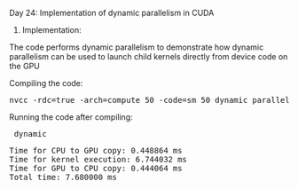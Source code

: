 Day 24: Implementation of dynamic parallelism in CUDA

1) Implementation:

The code performs dynamic parallelism to demonstrate how dynamic parallelism can be used to launch child kernels directly from device code on the GPU

Compiling the code:  

<pre>nvcc -rdc=true -arch=compute_50 -code=sm_50 dynamic_parallelism.cu -o dynamic</pre>

Running the code after compiling: 
<pre> dynamic </pre>

<pre>Time for CPU to GPU copy: 0.448864 ms
Time for kernel execution: 6.744032 ms
Time for GPU to CPU copy: 0.444064 ms
Total time: 7.680000 ms</pre>
